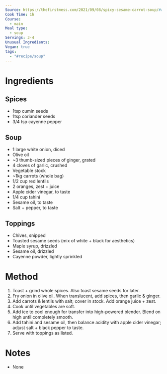 ```yaml
---
Source: https://thefirstmess.com/2021/09/08/spicy-sesame-carrot-soup/#recipe
Cook Time: 1h
Course:
  - main
Meal type:
  - soup
Servings: 3-4
Unusual Ingredients: 
Vegan: true
tags:
  - "#recipe/soup"
---
```

# Ingredients

## Spices

- 1tsp cumin seeds
- 1tsp coriander seeds
- 3/4 tsp cayenne pepper

## Soup

- 1 large white onion, diced
- Olive oil
- ~3 thumb-sized pieces of ginger, grated
- 4 cloves of garlic, crushed
- Vegetable stock
- ~1kg carrots (whole bag)
- 1/2 cup red lentils
- 2 oranges, zest + juice
- Apple cider vinegar, to taste
- 1/4 cup tahini
- Sesame oil, to taste
- Salt + pepper, to taste

## Toppings

- Chives, snipped
- Toasted sesame seeds (mix of white + black for aesthetics)
- Maple syrup, drizzled
- Sesame oil, drizzled
- Cayenne powder, lightly sprinkled

# Method

1. Toast + grind whole spices. Also toast sesame seeds for later.
2. Fry onion in olive oil. When translucent, add spices, then garlic & ginger.
3. Add carrots & lentils with salt; cover in stock. Add orange juice + zest.
4. Cook until vegetables are soft.
5. Add ice to cool enough for transfer into high-powered blender. Blend on high until completely smooth.
6. Add tahini and sesame oil, then balance acidity with apple cider vinegar; adjust salt + black pepper to taste.
7. Serve with toppings as listed.

# Notes

- None